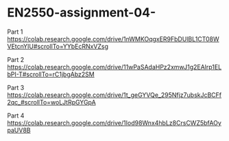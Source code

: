 # EN2550-assignment-04-

Part 1
https://colab.research.google.com/drive/1nWMKOqgxER9FbDUlBL1CT08WVEtcnYIU#scrollTo=YYbEcRNxVZsg

Part 2
https://colab.research.google.com/drive/11wPaSAdaHPz2xmwJ1g2EAlrp1ELbPI-T#scrollTo=rC1jbgAbz2SM

Part 3
https://colab.research.google.com/drive/1t_geGYVQe_295Nfjz7ubskJcBCFf2qc_#scrollTo=woLJtRpGYGpA

Part 4
https://colab.research.google.com/drive/1Iod98Wnx4hbLz8CrsCWZ5bfAOypaUV8B
